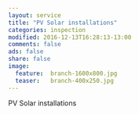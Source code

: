 ```yaml
---
layout: service
title: "PV Solar installations"
categories: inspection
modified: 2016-12-13T16:28:13-13:00
comments: false
ads: false
share: false
image:
  feature:  branch-1600x800.jpg
  teaser:   branch-400x250.jpg
---
```

PV Solar installations
